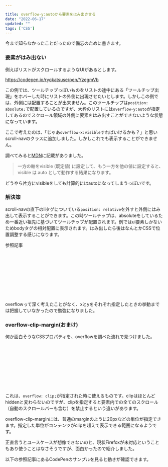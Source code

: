 ```yaml
---

title: overflow-y:autoから要素をはみ出させる
date: "2022-06-17"
updated: ""
tags: ['CSS']
---
```


今まで知らなかったことだったので備忘のために書きます。

### 要素がはみ出ない

例えばリストがスクロールするようなUIがあるとします。

https://codepen.io/ryokatsuse/pen/YzegmVb


この例では、ツールチップっぽいものをリストの途中にある「ツールチップ出現」をホバーした時にリストの外側に出現させたいとします。しかしこの例では、外側には配置することが出来ません。このツールチップは```position: absolute;```で配置しているのですが、大枠のリストには```overflow-y:auto```が指定してあるのでスクロール領域の外側に要素をはみ出すことができないような状態になっています。

ここで考えたのは、「じゃあ```overflow-x:visible```すればいけるかも？」と思いscroll-navのクラスに追加しました。しかしこれでも表示することができません。

調べてみると[MDN](https://developer.mozilla.org/ja/docs/Web/CSS/overflow#%E8%A7%A3%E8%AA%AC)に記載がありました。

> 一方の軸をvisible (既定値) に設定して、もう一方を他の値に設定すると、 visible は auto として動作する結果になります。

どうやら片方にvisibleをしても計算的にはautoになってしまうっぽいです。

### 解決策

scroll-navの直下のliタグについている```position: relative```を外すと外側にはみ出して表示することができます。この時ツールチップは、absoluteをしているため一番近い祖先に基づいてツールチップが配置されます。例ではul要素しかないためbodyタグの相対配置に表示されます。はみ出したら後はなんとかCSSで位置調整する感じになります。

参照記事
<div class="iframely-embed"><div class="iframely-responsive" style="height: 140px; padding-bottom: 0;"><a href="https://css-tricks.com/popping-hidden-overflow/" data-iframely-url="//iframely.net/PL3SPcM?card=small"></a></div></div>

overflowって深く考えたことがなく、xとyをそれぞれ指定したときの挙動までは把握していなかったので勉強になりました。


### overflow-clip-margin(おまけ)

何か面白そうなCSSプロパティを、overflowを調べた流れで見つけました。

<div class="iframely-embed"><div class="iframely-responsive" style="height: 140px; padding-bottom: 0;"><a href="https://developer.mozilla.org/en-US/docs/Web/CSS/overflow-clip-margin" data-iframely-url="//iframely.net/Ip7AYww?card=small"></a></div></div>

これは、```overflow: clip;```が指定された時に使えるものです。clipはほとんどhiddenと変わらないのですが、clipを指定すると要素内での全てのスクロール（自動のスクロールバーも含む）を禁止するという違いがあります。

overflow-clip-marginには、普通のmarginのように20pxなどの単位が指定できます。指定した単位がコンテンツがclipを超えて表示できる範囲になるようです。

正直言うとユースケースが想像できないのと、現状Firefoxが未対応ということもあり使うことはなさそうですが、面白かったので紹介しました。

以下の参照記事にあるCodePenのサンプルを見ると動きが確認できます。

<div class="iframely-embed"><div class="iframely-responsive" style="height: 140px; padding-bottom: 0;"><a href="https://css-tricks.com/almanac/properties/o/overflow-clip-margin/" data-iframely-url="//iframely.net/o6iwngY?card=small"></a></div></div>
